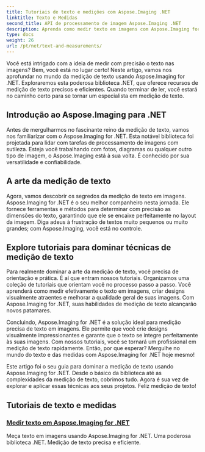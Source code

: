 ```yaml
---
title: Tutoriais de texto e medições com Aspose.Imaging .NET
linktitle: Texto e Medidas
second_title: API de processamento de imagem Aspose.Imaging .NET
description: Aprenda como medir texto em imagens com Aspose.Imaging for .NET, uma ferramenta poderosa e precisa. Explore tutoriais para dominar técnicas de medição de texto.
type: docs
weight: 26
url: /pt/net/text-and-measurements/
---
```


Você está intrigado com a ideia de medir com precisão o texto nas imagens? Bem, você está no lugar certo! Neste artigo, vamos nos aprofundar no mundo da medição de texto usando Aspose.Imaging for .NET. Exploraremos esta poderosa biblioteca .NET, que oferece recursos de medição de texto precisos e eficientes. Quando terminar de ler, você estará no caminho certo para se tornar um especialista em medição de texto.

## Introdução ao Aspose.Imaging para .NET

Antes de mergulharmos no fascinante reino da medição de texto, vamos nos familiarizar com o Aspose.Imaging for .NET. Esta notável biblioteca foi projetada para lidar com tarefas de processamento de imagens com sutileza. Esteja você trabalhando com fotos, diagramas ou qualquer outro tipo de imagem, o Aspose.Imaging está à sua volta. É conhecido por sua versatilidade e confiabilidade.

## A arte da medição de texto

Agora, vamos descobrir os segredos da medição de texto em imagens. Aspose.Imaging for .NET é o seu melhor companheiro nesta jornada. Ele fornece ferramentas e métodos para determinar com precisão as dimensões do texto, garantindo que ele se encaixe perfeitamente no layout da imagem. Diga adeus à frustração de textos muito pequenos ou muito grandes; com Aspose.Imaging, você está no controle.

## Explore tutoriais para dominar técnicas de medição de texto

Para realmente dominar a arte da medição de texto, você precisa de orientação e prática. É aí que entram nossos tutoriais. Organizamos uma coleção de tutoriais que orientam você no processo passo a passo. Você aprenderá como medir efetivamente o texto em imagens, criar designs visualmente atraentes e melhorar a qualidade geral de suas imagens. Com Aspose.Imaging for .NET, suas habilidades de medição de texto alcançarão novos patamares.

Concluindo, Aspose.Imaging for .NET é a solução ideal para medição precisa de texto em imagens. Ele permite que você crie designs visualmente impressionantes e garante que o texto se integre perfeitamente às suas imagens. Com nossos tutoriais, você se tornará um profissional em medição de texto rapidamente. Então, por que esperar? Mergulhe no mundo do texto e das medidas com Aspose.Imaging for .NET hoje mesmo!

Este artigo foi o seu guia para dominar a medição de texto usando Aspose.Imaging for .NET. Desde o básico da biblioteca até as complexidades da medição de texto, cobrimos tudo. Agora é sua vez de explorar e aplicar essas técnicas aos seus projetos. Feliz medição de texto!
## Tutoriais de texto e medidas
### [Medir texto em Aspose.Imaging for .NET](./measure-text/)
Meça texto em imagens usando Aspose.Imaging for .NET. Uma poderosa biblioteca .NET. Medição de texto precisa e eficiente.